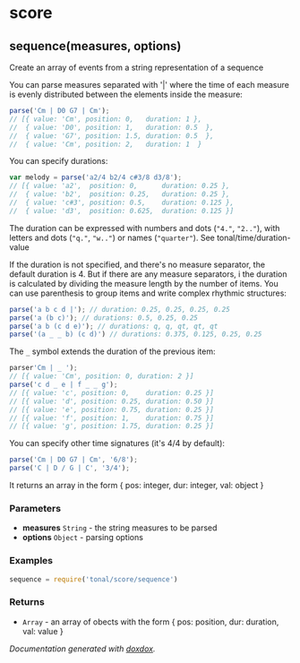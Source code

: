 # score 




## sequence(measures, options) 

Create an array of events from a string representation of a sequence

You can parse measures separated with '|' where the time of each measure
is evenly distributed between the elements inside the measure:

```js
parse('Cm | D0 G7 | Cm');
// [{ value: 'Cm', position: 0,   duration: 1 },
//  { value: 'D0', position: 1,   duration: 0.5  },
//  { value: 'G7', position: 1.5, duration: 0.5  },
//  { value: 'Cm', position: 2,   duration: 1  }
```

You can specify durations:
```js
var melody = parse('a2/4 b2/4 c#3/8 d3/8');
// [{ value: 'a2',  position: 0,      duration: 0.25 },
//  { value: 'b2',  position: 0.25,   duration: 0.25 },
//  { value: 'c#3', position: 0.5,    duration: 0.125 },
//  { value: 'd3',  position: 0.625,  duration: 0.125 }]
```
The duration can be expressed with numbers and dots (`"4."`, `"2.."`), with
letters and dots (`"q."`, `"w.."`) or names (`"quarter"`).
See tonal/time/duration-value

If the duration is not specified, and there's no measure separator,
the default duration is 4. But if there are any measure separators, i
the duration is calculated by dividing the measure length by the number
of items. You can use parenthesis to group items and write complex
rhythmic structures:

```js
parse('a b c d |'); // duration: 0.25, 0.25, 0.25, 0.25
parse('a (b c)'); // durations: 0.5, 0.25, 0.25
parse('a b (c d e)'); // durations: q, q, qt, qt, qt
parse('(a _ _ b) (c d)') // durations: 0.375, 0.125, 0.25, 0.25
```

The `_` symbol extends the duration of the previous item:

```js
parser'Cm | _ ');
// [{ value: 'Cm', position: 0, duration: 2 }]
parse('c d _ e | f _ _ g');
// [{ value: 'c', position: 0,    duration: 0.25 }]
// [{ value: 'd', position: 0.25, duration: 0.50 }]
// [{ value: 'e', position: 0.75, duration: 0.25 }]
// [{ value: 'f', position: 1,    duration: 0.75 }]
// [{ value: 'g', position: 1.75, duration: 0.25 }]
```

You can specify other time signatures (it's 4/4 by default):

```js
parse('Cm | D0 G7 | Cm', '6/8');
parse('C | D / G | C', '3/4');
```

It returns an array in the form { pos: integer, dur: integer, val: object }


### Parameters

- **measures** `String`   - the string measures to be parsed
- **options** `Object`   - parsing options




### Examples

```javascript
sequence = require('tonal/score/sequence')
```


### Returns


- `Array`   - an array of obects with the form { pos: position, dur: duration, val: value }




*Documentation generated with [doxdox](https://github.com/neogeek/doxdox).*
